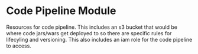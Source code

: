# Code Pipeline Module

Resources for code pipeline. This includes an s3 bucket that would be where code jars/wars get
deployed to so there are specific rules for lifecyling and versioning. This also includes an
iam role for the code pipeline to access.

